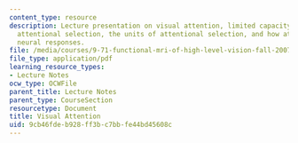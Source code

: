 ```yaml
---
content_type: resource
description: Lecture presentation on visual attention, limited capacity and selectivity,
  attentional selection, the units of attentional selection, and how attention affects
  neural responses.
file: /media/courses/9-71-functional-mri-of-high-level-vision-fall-2007/9cb46fdeb928ff3bc7bbfe44bd45608c_lec6_attn.pdf
file_type: application/pdf
learning_resource_types:
- Lecture Notes
ocw_type: OCWFile
parent_title: Lecture Notes
parent_type: CourseSection
resourcetype: Document
title: Visual Attention
uid: 9cb46fde-b928-ff3b-c7bb-fe44bd45608c
---
```

